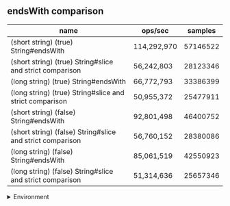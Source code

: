 ## endsWith comparison

|name|ops/sec|samples|
|-|-|-|
|(short string) (true) String#endsWith|114,292,970|57146522|
|(short string) (true) String#slice and strict comparison|56,242,803|28123346|
|(long string) (true) String#endsWith|66,772,793|33386399|
|(long string) (true) String#slice and strict comparison|50,955,372|25477911|
|(short string) (false) String#endsWith|92,801,498|46400752|
|(short string) (false) String#slice and strict comparison|56,760,152|28380086|
|(long string) (false) String#endsWith|85,061,519|42550923|
|(long string) (false) String#slice and strict comparison|51,314,636|25657346|


<details>
<summary>Environment</summary>

* __Machine:__ linux x64 | 4 vCPUs | 7.6GB Mem
* __Run:__ Tue Oct 29 2024 19:49:37 GMT+0000 (Coordinated Universal Time)
* __Node:__ `v23.1.0`
</details>

<!--
{"environment":{"platform":"linux","arch":"x64","cpus":4,"totalMemory":7.597877502441406},"benchmarks":[{"name":"(short string) (true) String#endsWith","opsSec":114292970.39532706,"samples":57146522},{"name":"(short string) (true) String#slice and strict comparison","opsSec":56242803.14761916,"samples":28123346},{"name":"(long string) (true) String#endsWith","opsSec":66772793.05881332,"samples":33386399},{"name":"(long string) (true) String#slice and strict comparison","opsSec":50955372.573613904,"samples":25477911},{"name":"(short string) (false) String#endsWith","opsSec":92801498.06070413,"samples":46400752},{"name":"(short string) (false) String#slice and strict comparison","opsSec":56760152.47450755,"samples":28380086},{"name":"(long string) (false) String#endsWith","opsSec":85061519.69449715,"samples":42550923},{"name":"(long string) (false) String#slice and strict comparison","opsSec":51314636.99070914,"samples":25657346}]}-->
